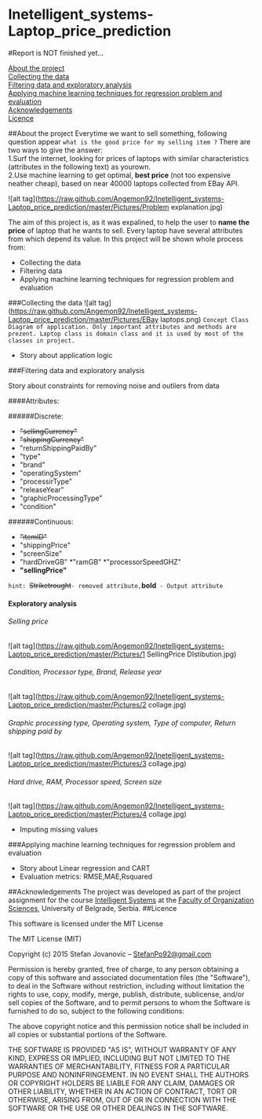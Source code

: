 # Inetelligent_systems-Laptop_price_prediction
   
#Report is NOT finished yet...
   
[About the project](#atp)   
[Collecting the data](#cd)   
[Filtering data and exploratory analysis](#fdea)   
[Applying machine learning techniques for regression problem and evaluation](#ml)   
[Acknowledgements](#ack)   
[Licence](#lic)   
   
##<a name="atp"></a>About the project
Everytime we want to sell something, following question appear `what is the good price for my selling item ?`
There are two ways to give the answer:   
1.Surf the internet, looking for prices of laptops with similar characteristics (attributes in the following text) as yourown.   
2.Use machine learning to get optimal, **best price** (not too expensive neather cheap), based on near 40000 laptops collected from EBay API.
   
![alt tag](https://raw.github.com/Angemon92/Inetelligent_systems-Laptop_price_prediction/master/Pictures/Problem explanation.jpg)   

The aim of this project is, as it was expalined, to help the user to **name the price** of laptop that he wants to sell. Every laptop have several attributes from which depend its value. 
In this project will be shown whole process from:
* Collecting the data
* Filtering data
* Applying machine learning techniques for regression problem and evaluation

###<a name="cd"></a>Collecting the data
![alt tag](https://raw.github.com/Angemon92/Inetelligent_systems-Laptop_price_prediction/master/Pictures/EBay laptops.png)
`Concept Class Diagram of application. Only important attributes and methods are prezent. Laptop class is domain class and it is used by most of the classes in project.`
- Story about application logic
   
###<a name="fdea"></a>Filtering data and exploratory analysis
   
Story about constraints for removing noise and outliers from data   

####Attributes:   

######Discrete:   
* ~~"sellingCurrency"~~
* ~~"shippingCurrency"~~
* "returnShippingPaidBy"
* "type"
* "brand"
* "operatingSystem"
* "processirType"
* "releaseYear"
* "graphicProcessingType"
* "condition"

######Continuous:   
* ~~"itemID"~~
* "shippingPrice"
* "screenSize"
* "hardDriveGB"
*"ramGB"
*"processorSpeedGHZ"
* **"sellingPrice"**
   
`hint: `~~Striketrought~~` - removed attribute, `**bold**` - Output attribute`
#### Exploratory analysis
###### Selling price
![alt tag](https://raw.github.com/Angemon92/Inetelligent_systems-Laptop_price_prediction/master/Pictures/1 SellingPrice DIstibution.jpg)
   
###### Condition, Processor type, Brand, Release year
![alt tag](https://raw.github.com/Angemon92/Inetelligent_systems-Laptop_price_prediction/master/Pictures/2 collage.jpg)
###### Graphic processing type, Operating system, Type of computer, Return shipping paid by
![alt tag](https://raw.github.com/Angemon92/Inetelligent_systems-Laptop_price_prediction/master/Pictures/3 collage.jpg)
   
###### Hard drive, RAM, Processor speed, Screen size
![alt tag](https://raw.github.com/Angemon92/Inetelligent_systems-Laptop_price_prediction/master/Pictures/4 collage.jpg)
   
- Imputing missing values
   
###<a name="ml"></a>Applying machine learning techniques for regression problem and evaluation
- Story about Linear regression and CART
- Evaluation metrics: RMSE,MAE,Rsquared
   
##<a name="ack"></a>Acknowledgements
The project was developed as part of the project assignment for the course <a href="http://is.fon.rs">Intelligent Systems</a> at the <a href="http://fon.rs">Faculty of Organization Sciences</a>, University of Belgrade, Serbia.
##<a name="lic"></a>Licence

This software is licensed under the MIT License

The MIT License (MIT)

Copyright (c) 2015 Stefan Jovanovic – StefanPo92@gmail.com

Permission is hereby granted, free of charge, to any person obtaining a copy of this software and associated documentation files (the "Software"), to deal in the Software without restriction, including without limitation the rights to use, copy, modify, merge, publish, distribute, sublicense, and/or sell copies of the Software, and to permit persons to whom the Software is furnished to do so, subject to the following conditions:

The above copyright notice and this permission notice shall be included in all copies or substantial portions of the Software.

THE SOFTWARE IS PROVIDED "AS IS", WITHOUT WARRANTY OF ANY KIND, EXPRESS OR IMPLIED, INCLUDING BUT NOT LIMITED TO THE WARRANTIES OF MERCHANTABILITY, FITNESS FOR A PARTICULAR PURPOSE AND NONINFRINGEMENT. IN NO EVENT SHALL THE AUTHORS OR COPYRIGHT HOLDERS BE LIABLE FOR ANY CLAIM, DAMAGES OR OTHER LIABILITY, WHETHER IN AN ACTION OF CONTRACT, TORT OR OTHERWISE, ARISING FROM, OUT OF OR IN CONNECTION WITH THE SOFTWARE OR THE USE OR OTHER DEALINGS IN THE SOFTWARE.
